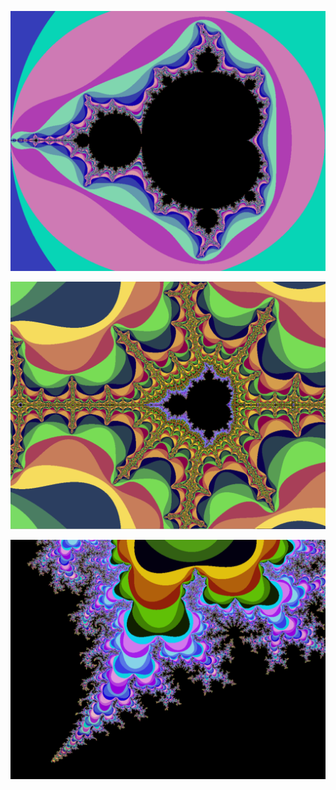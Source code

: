 <img src="images/Fractol1.png"></img>

<img src="images/Fractol2.png"></img>

<img src="images/Fractol3.png"></img>

